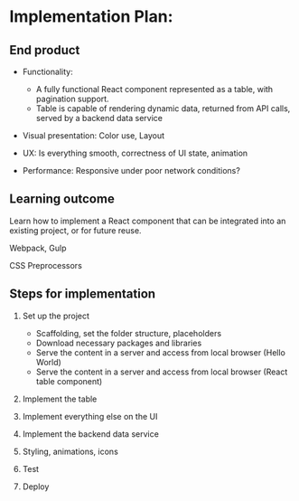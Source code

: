 # Implementation Plan:

## End product

* Functionality:  
    * A fully functional React component represented as a table, with pagination support.  
    * Table is capable of rendering dynamic data, returned from API calls, served by a backend data service

* Visual presentation: Color use, Layout 

* UX: Is everything smooth, correctness of UI state, animation

* Performance: Responsive under poor network conditions?

## Learning outcome

Learn how to implement a React component that can be integrated into an existing project, or for future reuse.

Webpack, Gulp

CSS Preprocessors

## Steps for implementation

1. Set up the project
    * Scaffolding, set the folder structure, placeholders
    * Download necessary packages and libraries
    * Serve the content in a server and access from local browser (Hello World)
    * Serve the content in a server and access from local browser (React table component)

2. Implement the table

3. Implement everything else on the UI

4. Implement the backend data service

5. Styling, animations, icons

6. Test

7. Deploy



